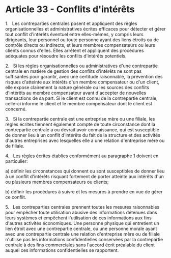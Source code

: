 # Article 33 - Conflits d'intérêts


1.   Les contreparties centrales posent et appliquent des règles organisationnelles et administratives écrites efficaces pour détecter et gérer tout conflit d'intérêts éventuel entre elles-mêmes, y compris leurs dirigeants, leur personnel ou toute personne ayant des liens étroits ou de contrôle directs ou indirects, et leurs membres compensateurs ou leurs clients connus d'elles. Elles arrêtent et appliquent des procédures adéquates pour résoudre les conflits d'intérêts potentiels.

2.   Si les règles organisationnelles ou administratives d'une contrepartie centrale en matière de gestion des conflits d'intérêts ne sont pas suffisantes pour garantir, avec une certitude raisonnable, la prévention des risques d'atteinte aux intérêts d'un membre compensateur ou d'un client, elle expose clairement la nature générale ou les sources des conflits d'intérêts au membre compensateur avant d'accepter de nouvelles transactions de sa part. Si le client est connu de la contrepartie centrale, celle-ci informe le client et le membre compensateur dont le client est concerné.

3.   Si la contrepartie centrale est une entreprise mère ou une filiale, les règles écrites tiennent également compte de toute circonstance dont la contrepartie centrale a ou devrait avoir connaissance, qui est susceptible de donner lieu à un conflit d'intérêts du fait de la structure et des activités d'autres entreprises avec lesquelles elle a une relation d'entreprise mère ou de filiale.

4.   Les règles écrites établies conformément au paragraphe 1 doivent en particulier:

a) définir les circonstances qui donnent ou sont susceptibles de donner lieu à un conflit d'intérêts risquant fortement de porter atteinte aux intérêts d'un ou plusieurs membres compensateurs ou clients;

b) définir les procédures à suivre et les mesures à prendre en vue de gérer ce conflit.

5.   Les contreparties centrales prennent toutes les mesures raisonnables pour empêcher toute utilisation abusive des informations détenues dans leurs systèmes et empêchent l'utilisation de ces informations aux fins d'autres activités économiques. Une personne physique qui entretient un lien étroit avec une contrepartie centrale, ou une personne morale ayant avec une contrepartie centrale une relation d'entreprise mère ou de filiale n'utilise pas les informations confidentielles conservées par la contrepartie centrale à des fins commerciales sans l'accord écrit préalable du client auquel ces informations confidentielles se rapportent.
